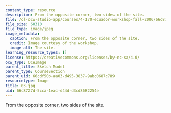 ```yaml
---
content_type: resource
description: From the opposite corner, two sides of the site.
file: /ol-ocw-studio-app/courses/4-170-ecuador-workshop-fall-2006/66c8727d5cca1eacd44dd3cd8682254e_03.jpg
file_size: 60310
file_type: image/jpeg
image_metadata:
  caption: From the opposite corner, two sides of the site.
  credit: Image courtesy of the workshop.
  image-alt: The site.
learning_resource_types: []
license: https://creativecommons.org/licenses/by-nc-sa/4.0/
ocw_type: OCWImage
parent_title: Sketch Model
parent_type: CourseSection
parent_uid: 66cdf50b-aa03-d495-3837-9abc0687c789
resourcetype: Image
title: 03.jpg
uid: 66c8727d-5cca-1eac-d44d-d3cd8682254e
---
```

From the opposite corner, two sides of the site.